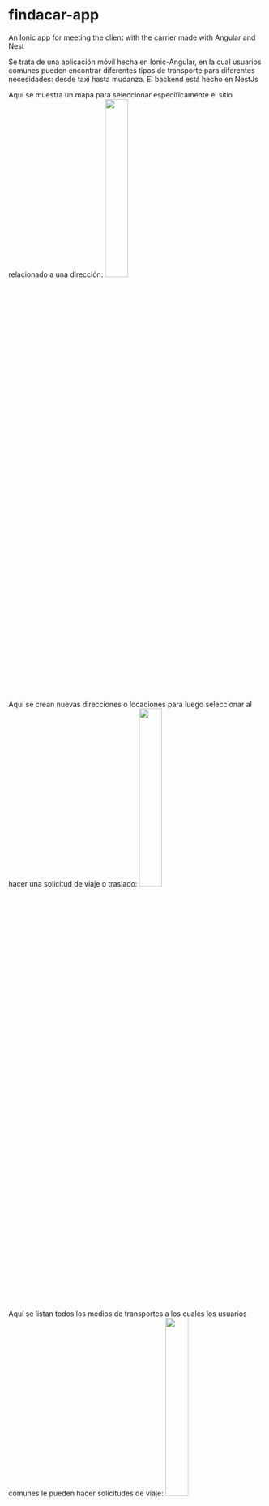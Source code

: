 # findacar-app
An Ionic app for meeting the client with the carrier made with Angular and Nest

Se trata de una aplicación móvil hecha en Ionic-Angular, en la cual usuarios comunes pueden encontrar diferentes tipos de transporte para diferentes necesidades: desde taxi hasta mudanza. El backend está hecho en NestJs

Aquí se muestra un mapa para seleccionar
específicamente el sitio relacionado a una dirección:
<img src='https://github.com/ydgcdeveloper/findacar-app/assets/63915445/acabe768-b1c3-4c51-9286-ab88cde6be52' width='30%'>


Aquí se crean nuevas direcciones o locaciones
para luego seleccionar al hacer una solicitud 
de viaje o traslado:
<img src='https://github.com/ydgcdeveloper/findacar-app/assets/63915445/cc9692ab-e512-45ec-b6fb-c204b1f4d499' width='30%'>


Aquí se listan todos los medios de transportes 
a los cuales los usuarios comunes le pueden hacer
solicitudes de viaje:
<img src='https://github.com/ydgcdeveloper/findacar-app/assets/63915445/fdf07725-a22e-4376-ac87-92aec3521bce' width='30%'>
